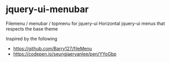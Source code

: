 # jquery-ui-menubar
Filemenu / menubar / topmenu for jquery-ui
Horizontal jquery-ui menus that respects the base theme

Inspired by the following
- https://github.com/Barry127/fileMenu
- https://codepen.io/seungjaeryanlee/pen/YYoGbp
